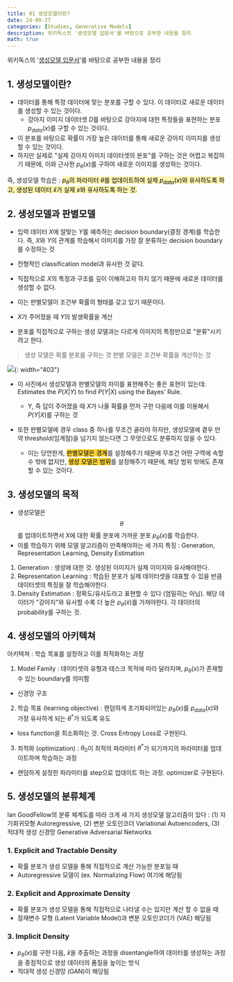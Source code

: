 ```yaml
---
title: 01 생성모델이란?
date: 24-09-27
categories: [Studies, Generative Models]
description: 위키독스의 '생성모델 입문서'를 바탕으로 공부한 내용을 정리
math: true
---
```


위키독스의 '[생성모델 입문서](https://wikidocs.net/228770)'를 바탕으로 공부한 내용을 정리

## 1. 생성모델이란?

- 데이터를 통해 특정 데이터에 맞는 분포를 구할 수 있다. 이 데이터로 새로운 데이터를 생성할 수 있는 것이다. 
  - 강아지 이미지 데이터셋 $D$를 바탕으로 강아지에 대한 특정들을 표현하는 분포 $p_{data}(x)$를 구할 수 있는 것이다.
- 이 분포를 바탕으로 확률이 가장 높은 데이터를 통해 새로운 강아지 이미지를 생성할 수 있는 것이다.
- 하지만 실제로 "실제 강아지 이미지 데이터셋의 분포"를 구하는 것은 어렵고 복잡하기 때문에, 이와 근사한 $p_{\theta}(x)$를 구하여 새로운 이미지를 생성하는 것이다.

즉, 생성모델 학습은 : <mark style='background-color: #fff5b1'>$p_{\theta}$의 파라미터 $\theta$를 업데이트하여 실제 $p_{data}(x)$와 유사하도록 하고, 생성된 데이터 $\hat{x}$가 실제 $x$와 유사하도록 하는 것. </mark>

## 2. 생성모델과 판별모델

- 입력 데이터 $X$에 알맞는 $Y$를 예측하는 decision boundary(결정 경계)를 학습한다. 즉, $X$와 $Y$의 관계를 학습해서 이미지를 가장 잘 분류하는 decision boundary를 수정하는 것 
- 전형적인 classification model과 유사한 것 같다. 
- 직접적으로 $X$의 특정과 구조를 깊이 이해하고자 하지 않기 때문에 새로운 데이터를 생성할 수 없다. 

- 이는 판별모델이 조건부 확률의 형태를 갖고 있기 때문이다.
- $X$가 주어졌을 때 $Y$의 발생확률을 계산
- 분포를 직접적으로 구하는 생성 모델과는 다르게 이미지의 특정만으로 "분류"시키려고 한다. 

> 생성 모델은 확률 분포를 구하는 것 
> 판별 모델은 조건부 확률을 계산하는 것

![](https://velog.velcdn.com/images/pehye89/post/8049120d-6b96-46a4-ae75-3bd4dc3a699f/image.png){: width="403"}

- 이 사진에서 생성모델과 판별모델의 차이를 표현해주는 좋은 표현이 있는데: Estimates the $P(X|Y)$ to find $P(Y|X)$ using the Bayes' Rule.
  - Y, 즉 답이 주어졌을 때 $X$가 나올 확률을 먼저 구한 다음에 이를 이용해서 $P(Y|X)$를 구하는 것
  
  
- 또한 판별모델에 경우 class 중 하나를 무조건 골라야 하지만, 생성모델에 곁우 만약 threshold(임계점)을 넘기지 않는다면 그 무엇으로도 분류하지 않을 수 있다.
  - 이는 당연한게, <mark style='background-color: #ffd33d'>판별모델은 경계</mark>를 설정해주기 때문에 무조건 어떤 구역에 속할 수 밖에 없지만, <mark style='background-color: #ffd33d'>생성 모델은 범위</mark>를 설정해주기 때문에, 해당 범위 밖에도 존재할 수 있는 것이다. 

## 3. 생성모델의 목적

- 생성모델은 $$\theta$$를 업데이트하면서 X에 대한 확률 분포에 가까운 분포 $p_{\theta}(x)$를 학습한다. 
- 이를 학습하기 위해 모델 알고리즘이 만족해야하는 세 가지 특징 : Generation, Representation Learning, Density Estimation

1. Generation : 생성에 대한 것. 생성된 이미지가 실제 이미지와 유사해야한다.
2. Representation Learning : 학습된 분포가 실제 데이터셋을 대표할 수 있을 반큼 데이터셋의 특징을 잘 학습해야한다.
3. Density Estimation : 정확도/유사도라고 표현할 수 있다 (엄밀히는 아님). 해당 데이터가 "강아지"와 유사할 수록 더 높은 $p_{\theta}(\tilde{x})$를 가져야한다. 각 데이터의 probability를 구하는 것.

## 4. 생성모델의 아키텍쳐

아키텍쳐 : 학습 목표를 설정하고 이를 최적화하는 과정

1. Model Family : 데이터셋의 유형과 테스크 목적에 따라 달라지며, $p_{\theta}(x)$가 존재할 수 있는 boundary를 의미함
 - 신경망 구조
2. 학습 목표 (learning objective) : 랜덤하게 초기화되어있는 $p_{\theta}(x)$를 $p_{data}(x)$와 가장 유사하게 되는 $\theta^*$가 되도록 유도
 - loss function을 최소화하는 것. Cross Entropy Loss로 구현된다. 
3. 최적화 (optimization) : $\theta_0$이 최적의 파라미터 $\theta^*$가 되기까지의 파라미터를 업데이트하며 학습하는 과정
 - 랜덤하게 설정한 파라미터를 step으로 업데이트 하는 과정. optimizer로 구현된다. 

## 5. 생성모델의 분류체계

Ian GoodFellow의 분류 체계도를 따라 크게 세 가지 생성모델 알고리즘이 있다 : (1) 자기회귀모형 Autoregressive, (2) 변분 오토인코더 Variational Autoencoders, (3) 적대적 생성 신경망 Generative Adversarial Networks

### 1. Explicit and Tractable Density

- 확률 분포가 생성 모델을 통해 직접적으로 계산 가능한 분포일 때 
- Autoregressive 모델이 (ex. Normalizing Flow) 여기에 해당됨

### 2. Explicit and Approximate Density

- 확률 분포가 생성 모델을 통해 직접적으로 나타낼 수는 있지만 계산 할 수 없을 때
- 잠재변수 모형 (Latent Variable Model)과 변분 오토인코더가 (VAE) 해당됨

### 3. Implicit Density

- $p_{\theta}(x)$를 구한 다음, $\hat{x}$을 추출하는 과정을 disentangle하여 데이터를 생성하는 과정을 중점적으로 생성 데이터의 품질을 높이는 방식
- 적대적 생성 신경망 (GAN)이 해당됨 